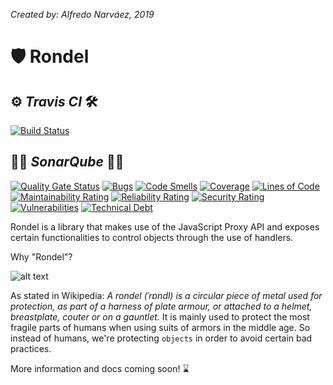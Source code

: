 *Created by: Alfredo Narváez, 2019*

# 🛡️ Rondel 

## ⚙️ *Travis CI* 🛠️

[![Build Status](https://travis-ci.com/alfdocimo/rondel.svg?branch=master)](https://travis-ci.com/alfdocimo/rondel)

## 👩‍🔬 *SonarQube* 👨‍🔬

[![Quality Gate Status](https://sonarcloud.io/api/project_badges/measure?project=alfdocimo_rondel&metric=alert_status)](https://sonarcloud.io/dashboard?id=alfdocimo_rondel)
[![Bugs](https://sonarcloud.io/api/project_badges/measure?project=alfdocimo_rondel&metric=bugs)](https://sonarcloud.io/dashboard?id=alfdocimo_rondel)
[![Code Smells](https://sonarcloud.io/api/project_badges/measure?project=alfdocimo_rondel&metric=code_smells)](https://sonarcloud.io/dashboard?id=alfdocimo_rondel)
[![Coverage](https://sonarcloud.io/api/project_badges/measure?project=alfdocimo_rondel&metric=coverage)](https://sonarcloud.io/dashboard?id=alfdocimo_rondel)
[![Lines of Code](https://sonarcloud.io/api/project_badges/measure?project=alfdocimo_rondel&metric=ncloc)](https://sonarcloud.io/dashboard?id=alfdocimo_rondel)
[![Maintainability Rating](https://sonarcloud.io/api/project_badges/measure?project=alfdocimo_rondel&metric=sqale_rating)](https://sonarcloud.io/dashboard?id=alfdocimo_rondel)
[![Reliability Rating](https://sonarcloud.io/api/project_badges/measure?project=alfdocimo_rondel&metric=reliability_rating)](https://sonarcloud.io/dashboard?id=alfdocimo_rondel)
[![Security Rating](https://sonarcloud.io/api/project_badges/measure?project=alfdocimo_rondel&metric=security_rating)](https://sonarcloud.io/dashboard?id=alfdocimo_rondel)
[![Vulnerabilities](https://sonarcloud.io/api/project_badges/measure?project=alfdocimo_rondel&metric=vulnerabilities)](https://sonarcloud.io/dashboard?id=alfdocimo_rondel)
[![Technical Debt](https://sonarcloud.io/api/project_badges/measure?project=alfdocimo_rondel&metric=sqale_index)](https://sonarcloud.io/dashboard?id=alfdocimo_rondel)


Rondel is a library that makes use of the JavaScript Proxy API and exposes certain functionalities to control objects through the use of handlers.

Why "Rondel"?

![alt text](https://upload.wikimedia.org/wikipedia/commons/thumb/9/99/Gustav_Vasas_rustning%2C_1540_-_Livrustkammaren_-_91531.tif/lossy-page1-1200px-Gustav_Vasas_rustning%2C_1540_-_Livrustkammaren_-_91531.tif.jpg)

As stated in Wikipedia: *A rondel (ˈrɒndl) is a circular piece of metal used for protection, as part of a harness of plate armour, or attached to a helmet, breastplate, couter or on a gauntlet.* It is mainly used to protect the most fragile parts of humans when using suits of armors in the middle age. So instead of humans, we're protecting `objects` in order to avoid certain bad practices.

More information and docs coming soon! ⌛